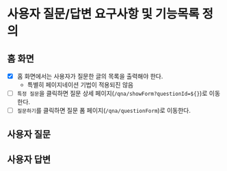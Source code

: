 # 사용자 질문/답변 요구사항 및 기능목록 정의

## 홈 화면
- [x] 홈 화면에서는 사용자가 질문한 글의 목록을 출력해야 한다.
  - 특별히 페이지네이션 기법이 적용되진 않음
- [ ] `특정 질문`을 클릭하면 질문 상세 페이지(`/qna/showForm?questionId=${}`)로 이동한다.
- [ ] `질문하기`를 클릭하면 질문 폼 페이지(`/qna/questionForm`)로 이동한다.

## 사용자 질문


## 사용자 답변